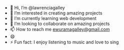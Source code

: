 - 👋 Hi, I’m @lawrenciagalley
- 👀 I’m interested in creating amazing projects
- 🌱 I’m currently learning web development 
- 💞️ I’m looking to collaborate on amazing projects
- 📫 How to reach me ewuramagalley@gmail.com
- 😄
- ⚡ Fun fact: I enjoy listening to music and love to sing

<!---
lawrenciagalley/lawrenciagalley is a ✨ special ✨ repository because its `README.md` (this file) appears on your GitHub profile.
You can click the Preview link to take a look at your changes.
--->
